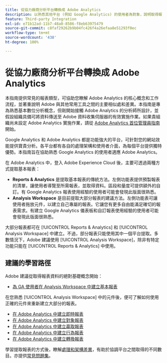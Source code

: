 ```yaml
---
title: 從協力廠商分析平台轉換成 Adobe Analytics
description: 以熟悉其他平台 (例如 Google Analytics) 的使用者為對象，說明取得報表的重要概念。
feature: Third-party Integration
exl-id: e71b12ad-11b7-48a0-8586-f8eb63975479
source-git-commit: c8faf29262b9b04fc426f4a26efaa8e51293f0ec
workflow-type: tm+mt
source-wordcount: '438'
ht-degree: 100%

---
```


# 從協力廠商分析平台轉換成 Adobe Analytics

本指南提供常見的報表類型，可協助您瞭解 Adobe Analytics 的核心概念和工作流程，並著重說明 Adobe 與其他常用工具之間的主要相似處和差異。本指南是專為熟悉基本數位分析概念，但剛開始接觸 Adobe Analytics 的分析師所設計，並假設組織具備可將資料傳送至 Adobe 資料收集伺服器的有效實施作業。如果貴組織尚未設定 Adobe Analytics 實施作業，請從 [Adobe Analytics 首位管理員指南](/help/admin/admin-console/first-admin-guide.md)開始。

Google Analytics 和 Adobe Analytics 都是功能強大的平台，可針對您的網站效能提供寶貴分析。各平台都有各自的處理架構和使用者介面，為每個平台提供獨特優勢。本指南旨在協助熟悉 Google Analytics 的使用者適應 Adobe Analytics。

在 Adobe Analytics 中，登入 Adobe Experience Cloud 後，主要可透過兩種方式提取基本報表：

* **Reports &amp; Analytics** 是提取基本報表的傳統方法。左側功能表提供預製報表的清單，讓使用者導覽至所需報表，並取得資料。區段和量度可提供額外的自訂。有 Google Analytics 報表使用經驗的使用者可能會發現此版面很熟悉。
* **Analysis Workspace** 是目前提取大部分報表的建議方法。左側功能表可讓使用者拖放元件，以建立自己專屬的報表。它讓您有更多自由能滿足確切的報表需求。有建立 Google Analytics 儀表板和自訂報表使用經驗的使用者可能會發現此版面很熟悉。

大部分報表都可在 [!UICONTROL Reports &amp; Analytics] 和 [!UICONTROL Analysis Workspace] 中建立。不過，部分報表只能使用其中一個平台提取。多數情況下，Adobe 建議使用 [!UICONTROL Analysis Workspace]，除非有特定功能只能在 [!UICONTROL Reports &amp; Analytics] 中使用。

## 建議的學習路徑

Adobe 建議從取得報表資料的絕對基礎概念開始：

* [為 GA 使用者在 Analysis Workspace 中建立基本報表](reports/create-report.md)

在您熟悉 [!UICONTROL Analysis Workspace] 中的元件後，便可了解如何使用正確的元件來重新建立大部分的報表。

* [在 Adobe Analytics 中建立即時報表](reports/realtime-reports.md)
* [在 Adobe Analytics 中建立對象報表](reports/audience-reports.md)
* [在 Adobe Analytics 中建立贏取報表](reports/acquisition-reports.md)
* [在 Adobe Analytics 中建立行為報表](reports/behavior-reports.md)
* [在 Adobe Analytics 中建立轉換報表](reports/conversions-reports.md)

學習提取報表的方式後，瞭解[處理和架構差異](processing-differences.md)，有助於協調平台之間取得的不同數目。亦提供[常見問題集](faq.md)。
